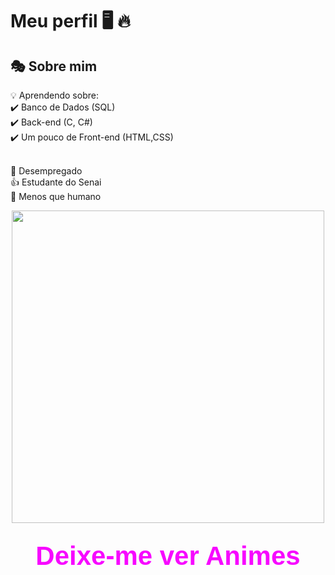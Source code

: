# Meu perfil 🖥️ 🔥 

## 🎭 Sobre mim  

💡 Aprendendo sobre:<br>
✔️ Banco de Dados (SQL)<br>
✔️ Back-end (C, C#)<br>
✔️ Um pouco de Front-end (HTML,CSS)<br><br>
  
 💩 Desempregado<br>
 👍 Estudante do Senai<br>
 🍥 Menos que humano


<div align="center">
  <img src="https://media.giphy.com/media/qgQUggAC3Pfv687qPC/giphy.gif" width="500px">
</div>
<svg width="600" height="150" viewBox="0 0 600 150" xmlns="http://www.w3.org/2000/svg">
    <style>
        @keyframes glow {
            0% { fill: #ff00ff; }
            50% { fill: #00ffff; }
            100% { fill: #ff00ff; }
        }
        text {
            font-family: 'Arial', sans-serif;
            font-size: 50px;
            font-weight: bold;
            text-anchor: middle;
            animation: glow 2s infinite alternate;
        }
    </style>
    <text x="300" y="80">Deixe-me ver Animes</text>
</svg>
